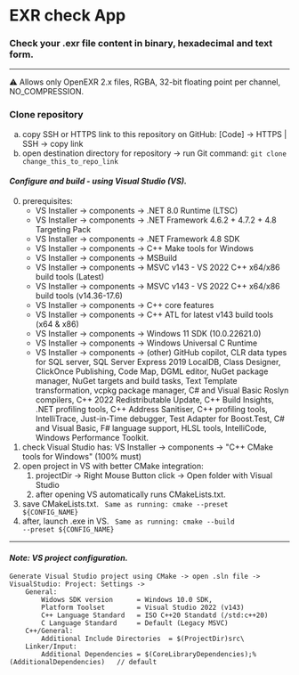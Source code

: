 # EXR check App 
### Check your .exr file content in binary, hexadecimal and text form. 
---

⚠️ Allows only OpenEXR 2.x files, RGBA, 32-bit floating point per channel, NO_COMPRESSION.

### Clone repository

<ol type=a>
	<li> copy SSH or HTTPS link to this repository on GitHub: [Code] -> HTTPS | SSH -> copy link</li>
	<li> open destination directory for repository -> run Git command: <code>git clone change_this_to_repo_link</code> </li>
</ol>

#### *Configure and build - using Visual Studio (VS).*
0. prerequisites:
	* VS Installer -> components -> .NET 8.0 Runtime (LTSC)  
	* VS Installer -> components -> .NET Framework 4.6.2 + 4.7.2 + 4.8 Targeting Pack
	* VS Installer -> components -> .NET Framework 4.8 SDK
	* VS Installer -> components -> C++ Make tools for Windows
	* VS Installer -> components -> MSBuild
	* VS Installer -> components -> MSVC v143 - VS 2022 C++ x64/x86 build tools (Latest)
	* VS Installer -> components -> MSVC v143 - VS 2022 C++ x64/x86 build tools (v14.36-17.6)
	* VS Installer -> components -> C++ core features
	* VS Installer -> components -> C++ ATL for latest v143 build tools (x64 & x86)
	* VS Installer -> components -> Windows 11 SDK (10.0.22621.0)
	* VS Installer -> components -> Windows Universal C Runtime
	* VS Installer -> components -> (other) GitHub copilot, CLR data types for SQL server, 
	SQL Server Express 2019 LocalDB, Class Designer, ClickOnce Publishing, Code Map, DGML editor, 
	NuGet package manager, NuGet targets and build tasks, Text Template transformation, vcpkg package manager,
	C# and Visual Basic Roslyn compilers, C++ 2022 Redistributable Update, C++ Build Insights, .NET profiling tools,
	C++ Address Sanitiser, C++ profiling tools, IntelliTrace, Just-in-Time debugger, Test Adapter for Boost.Test,
	C# and Visual Basic, F# language support, HLSL tools, IntelliCode, Windows Performance Toolkit.
1. check Visual Studio has: VS Installer -> components -> "C++ CMake tools for Windows" (100% must)
2. open project in VS with better CMake integration: 
    1) projectDir -> Right Mouse Button click -> Open folder with Visual Studio
    2) after opening VS automatically runs CMakeLists.txt.
3. save CMakeLists.txt. <code>    Same as running:     cmake --preset ${CONFIG_NAME} </code>
4. after, launch .exe in VS. <code> Same as running:     cmake --build --preset ${CONFIG_NAME} </code>

---

#### *Note: VS project configuration.*
```
Generate Visual Studio project using CMake -> open .sln file -> VisualStudio: Project: Settings ->
	General:
		Widows SDK version      = Windows 10.0 SDK,
		Platform Toolset        = Visual Studio 2022 (v143)
		C++ Language Standard   = ISO C++20 Standatd (/std:c++20)
		C Language Standard     = Default (Legacy MSVC)
	C++/General:
		Additional Include Directories  = $(ProjectDir)src\
	Linker/Input:
		Additional Dependencies	= $(CoreLibraryDependencies);%(AdditionalDependencies)   // default
```
